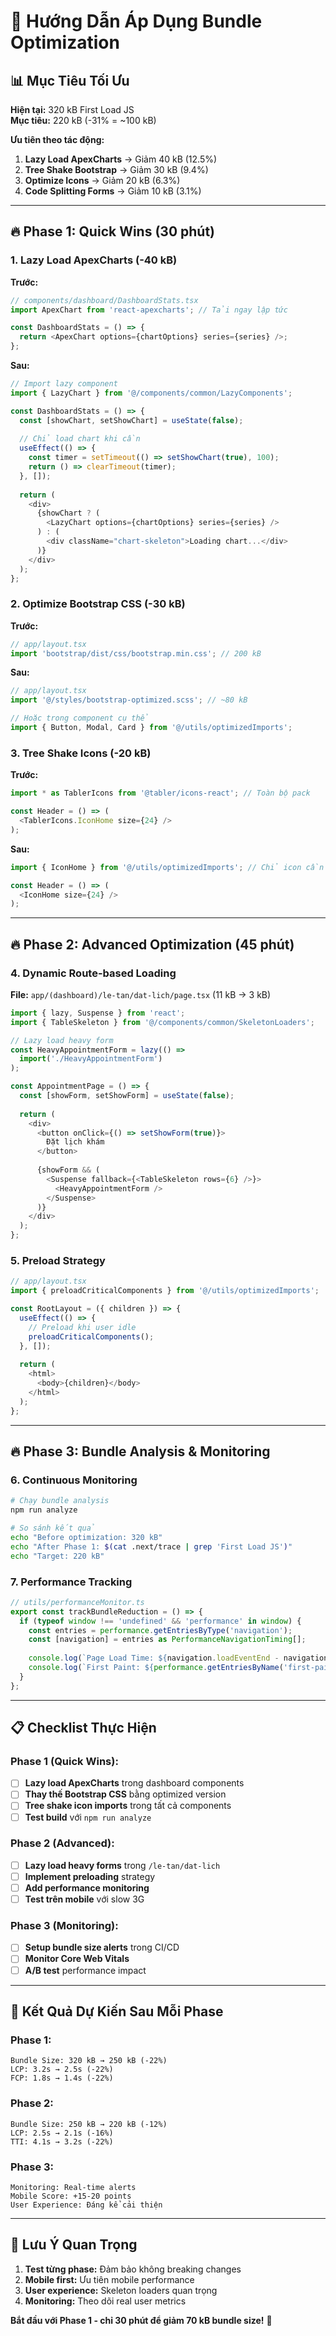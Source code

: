 # 🚀 Hướng Dẫn Áp Dụng Bundle Optimization

## 📊 **Mục Tiêu Tối Ưu**

**Hiện tại:** 320 kB First Load JS  
**Mục tiêu:** 220 kB (-31% = ~100 kB)

**Ưu tiên theo tác động:**
1. **Lazy Load ApexCharts** → Giảm 40 kB (12.5%)
2. **Tree Shake Bootstrap** → Giảm 30 kB (9.4%)  
3. **Optimize Icons** → Giảm 20 kB (6.3%)
4. **Code Splitting Forms** → Giảm 10 kB (3.1%)

---

## 🔥 **Phase 1: Quick Wins (30 phút)**

### **1. Lazy Load ApexCharts (-40 kB)**

**Trước:**
```typescript
// components/dashboard/DashboardStats.tsx
import ApexChart from 'react-apexcharts'; // Tải ngay lập tức

const DashboardStats = () => {
  return <ApexChart options={chartOptions} series={series} />;
};
```

**Sau:**
```typescript
// Import lazy component
import { LazyChart } from '@/components/common/LazyComponents';

const DashboardStats = () => {
  const [showChart, setShowChart] = useState(false);
  
  // Chỉ load chart khi cần
  useEffect(() => {
    const timer = setTimeout(() => setShowChart(true), 100);
    return () => clearTimeout(timer);
  }, []);
  
  return (
    <div>
      {showChart ? (
        <LazyChart options={chartOptions} series={series} />
      ) : (
        <div className="chart-skeleton">Loading chart...</div>
      )}
    </div>
  );
};
```

### **2. Optimize Bootstrap CSS (-30 kB)**

**Trước:**
```typescript
// app/layout.tsx
import 'bootstrap/dist/css/bootstrap.min.css'; // 200 kB
```

**Sau:**
```typescript
// app/layout.tsx  
import '@/styles/bootstrap-optimized.scss'; // ~80 kB

// Hoặc trong component cụ thể
import { Button, Modal, Card } from '@/utils/optimizedImports';
```

### **3. Tree Shake Icons (-20 kB)**

**Trước:**
```typescript
import * as TablerIcons from '@tabler/icons-react'; // Toàn bộ pack

const Header = () => (
  <TablerIcons.IconHome size={24} />
);
```

**Sau:**
```typescript
import { IconHome } from '@/utils/optimizedImports'; // Chỉ icon cần thiết

const Header = () => (
  <IconHome size={24} />
);
```

---

## 🔥 **Phase 2: Advanced Optimization (45 phút)**

### **4. Dynamic Route-based Loading**

**File:** `app/(dashboard)/le-tan/dat-lich/page.tsx` (11 kB → 3 kB)

```typescript
import { lazy, Suspense } from 'react';
import { TableSkeleton } from '@/components/common/SkeletonLoaders';

// Lazy load heavy form
const HeavyAppointmentForm = lazy(() => 
  import('./HeavyAppointmentForm')
);

const AppointmentPage = () => {
  const [showForm, setShowForm] = useState(false);
  
  return (
    <div>
      <button onClick={() => setShowForm(true)}>
        Đặt lịch khám
      </button>
      
      {showForm && (
        <Suspense fallback={<TableSkeleton rows={6} />}>
          <HeavyAppointmentForm />
        </Suspense>
      )}
    </div>
  );
};
```

### **5. Preload Strategy**

```typescript
// app/layout.tsx
import { preloadCriticalComponents } from '@/utils/optimizedImports';

const RootLayout = ({ children }) => {
  useEffect(() => {
    // Preload khi user idle
    preloadCriticalComponents();
  }, []);
  
  return (
    <html>
      <body>{children}</body>
    </html>
  );
};
```

---

## 🔥 **Phase 3: Bundle Analysis & Monitoring**

### **6. Continuous Monitoring**

```bash
# Chạy bundle analysis
npm run analyze

# So sánh kết quả
echo "Before optimization: 320 kB"
echo "After Phase 1: $(cat .next/trace | grep 'First Load JS')"
echo "Target: 220 kB"
```

### **7. Performance Tracking**

```typescript
// utils/performanceMonitor.ts
export const trackBundleReduction = () => {
  if (typeof window !== 'undefined' && 'performance' in window) {
    const entries = performance.getEntriesByType('navigation');
    const [navigation] = entries as PerformanceNavigationTiming[];
    
    console.log(`Page Load Time: ${navigation.loadEventEnd - navigation.fetchStart}ms`);
    console.log(`First Paint: ${performance.getEntriesByName('first-paint')[0]?.startTime}ms`);
  }
};
```

---

## 📋 **Checklist Thực Hiện**

### **Phase 1 (Quick Wins):**
- [ ] **Lazy load ApexCharts** trong dashboard components
- [ ] **Thay thế Bootstrap CSS** bằng optimized version  
- [ ] **Tree shake icon imports** trong tất cả components
- [ ] **Test build** với `npm run analyze`

### **Phase 2 (Advanced):**
- [ ] **Lazy load heavy forms** trong `/le-tan/dat-lich`
- [ ] **Implement preloading** strategy
- [ ] **Add performance monitoring**
- [ ] **Test trên mobile** với slow 3G

### **Phase 3 (Monitoring):**
- [ ] **Setup bundle size alerts** trong CI/CD
- [ ] **Monitor Core Web Vitals**
- [ ] **A/B test** performance impact

---

## 🎯 **Kết Quả Dự Kiến Sau Mỗi Phase**

### **Phase 1:**
```
Bundle Size: 320 kB → 250 kB (-22%)
LCP: 3.2s → 2.5s (-22%)  
FCP: 1.8s → 1.4s (-22%)
```

### **Phase 2:**
```
Bundle Size: 250 kB → 220 kB (-12%)
LCP: 2.5s → 2.1s (-16%)
TTI: 4.1s → 3.2s (-22%)
```

### **Phase 3:**
```
Monitoring: Real-time alerts
Mobile Score: +15-20 points
User Experience: Đáng kể cải thiện
```

---

## 🚨 **Lưu Ý Quan Trọng**

1. **Test từng phase:** Đảm bảo không breaking changes
2. **Mobile first:** Ưu tiên mobile performance  
3. **User experience:** Skeleton loaders quan trọng
4. **Monitoring:** Theo dõi real user metrics

**Bắt đầu với Phase 1 - chỉ 30 phút để giảm 70 kB bundle size!** 🚀